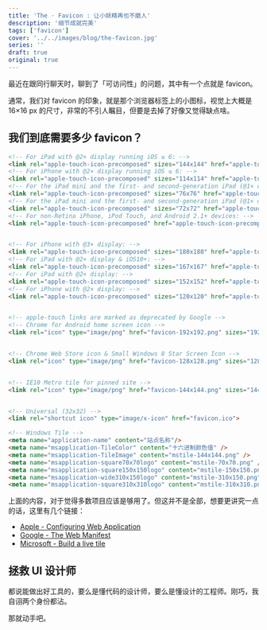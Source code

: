 ```yaml
---
title: 'The · Favicon : 让小妖精再也不磨人'
description: '细节成就完美'
tags: ['favicon']
cover: '../../images/blog/the-favicon.jpg'
series: ''
draft: true
original: true
---
```


最近在跟同行聊天时，聊到了「可访问性」的问题，其中有一个点就是 favicon。

通常，我们对 favicon 的印象，就是那个浏览器标签上的小图标，视觉上大概是 16×16 px 的尺寸，非常的不引人瞩目，但要是去掉了好像又觉得缺点啥。

## 我们到底需要多少 favicon？

```html
<!-- For iPad with @2× display running iOS ≤ 6: -->
<link rel="apple-touch-icon-precomposed" sizes="144x144" href="apple-touch-icon-144x144-precomposed.png">
<!-- For iPhone with @2× display running iOS ≤ 6: -->
<link rel="apple-touch-icon-precomposed" sizes="114x114" href="apple-touch-icon-114x114-precomposed.png">
<!-- For the iPad mini and the first- and second-generation iPad (@1× display) on iOS ≥ 7: -->
<link rel="apple-touch-icon-precomposed" sizes="76x76" href="apple-touch-icon-76x76-precomposed.png">
<!-- For the iPad mini and the first- and second-generation iPad (@1× display) on iOS ≤ 6: -->
<link rel="apple-touch-icon-precomposed" sizes="72x72" href="apple-touch-icon-72x72-precomposed.png">
<!-- For non-Retina iPhone, iPod Touch, and Android 2.1+ devices: -->
<link rel="apple-touch-icon-precomposed" href="apple-touch-icon-precomposed.png"><!-- 57×57px -->


<!-- For iPhone with @3× display: -->
<link rel="apple-touch-icon-precomposed" sizes="180x180" href="apple-touch-icon-180x180-precomposed.png">
<!-- For iPad with @2× display & iOS10+: -->
<link rel="apple-touch-icon-precomposed" sizes="167x167" href="apple-touch-icon-167x167-precomposed.png">
<!-- For iPad with @2× display: -->
<link rel="apple-touch-icon-precomposed" sizes="152x152" href="apple-touch-icon-152x152-precomposed.png">
<!-- For iPhone with @2× display: -->
<link rel="apple-touch-icon-precomposed" sizes="120x120" href="apple-touch-icon-120x120-precomposed.png">


<!-- apple-touch links are marked as deprecated by Google -->
<!-- Chrome for Android home screen icon -->
<link rel="icon" type="image/png" href="favicon-192x192.png" sizes="192x192" />


<!-- Chrome Web Store icon & Small Windows 8 Star Screen Icon -->
<link rel="icon" type="image/png" href="favicon-128x128.png" sizes="128x128" />


<!-- IE10 Metro tile for pinned site -->
<link rel="icon" type="image/png" href="favicon-144x144.png" sizes="144x144" />


<!-- Universal (32x32) -->
<link rel="shortcut icon" type="image/x-icon" href="favicon.ico">

<!-- Windows Tile -->
<meta name="application-name" content="站点名称"/>
<meta name="msapplication-TileColor" content="十六进制颜色值" />
<meta name="msapplication-TileImage" content="mstile-144x144.png" />
<meta name="msapplication-square70x70logo" content="mstile-70x70.png" />
<meta name="msapplication-square150x150logo" content="mstile-150x150.png" />
<meta name="msapplication-wide310x150logo" content="mstile-310x150.png" />
<meta name="msapplication-square310x310logo" content="mstile-310x310.png" />
```

上面的内容，对于觉得多数项目应该是够用了。但这并不是全部，想要更讲究一点的话，这里有几个链接：

- [Apple - Configuring Web Application](https://developer.apple.com/library/archive/documentation/AppleApplications/Reference/SafariWebContent/ConfiguringWebApplications/ConfiguringWebApplications.html)
- [Google - The Web Manifest](https://developers.google.com/web/fundamentals/web-app-manifest/)
- [Microsoft - Build a live tile](https://docs.microsoft.com/en-us/previous-versions/windows/internet-explorer/ie-developer/samples/dn455106(v=vs.85))

## 拯救 UI 设计师

都说能做出好工具的，要么是懂代码的设计师，要么是懂设计的工程师。刚巧，我自诩两个身份都沾。

那就动手吧。
